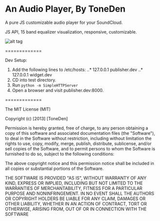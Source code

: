 An Audio Player, By ToneDen
=============

A pure JS customizable audio player for your SoundCloud. 

JS API, 15 band equalizer visualization, responsive, customizable.

![alt tag](https://raw.github.com/tim-thimmaiah/tonedenplayer/master/img/mockupv1.png)

=============

Dev Setup:

1. Add the following lines to /etc/hosts:
..* 127.0.0.1 publisher.dev
..* 127.0.0.1 widget.dev
2. CD into test directory.
3. Run `python -m SimpleHTTPServer`
4. Open a browser and visit publisher.dev:8000.

=============

The MIT License (MIT)

Copyright (c) [2013] [ToneDen]

Permission is hereby granted, free of charge, to any person obtaining a copy of
this software and associated documentation files (the "Software"), to deal in
the Software without restriction, including without limitation the rights to
use, copy, modify, merge, publish, distribute, sublicense, and/or sell copies of
the Software, and to permit persons to whom the Software is furnished to do so,
subject to the following conditions:

The above copyright notice and this permission notice shall be included in all
copies or substantial portions of the Software.

THE SOFTWARE IS PROVIDED "AS IS", WITHOUT WARRANTY OF ANY KIND, EXPRESS OR
IMPLIED, INCLUDING BUT NOT LIMITED TO THE WARRANTIES OF MERCHANTABILITY, FITNESS
FOR A PARTICULAR PURPOSE AND NONINFRINGEMENT. IN NO EVENT SHALL THE AUTHORS OR
COPYRIGHT HOLDERS BE LIABLE FOR ANY CLAIM, DAMAGES OR OTHER LIABILITY, WHETHER
IN AN ACTION OF CONTRACT, TORT OR OTHERWISE, ARISING FROM, OUT OF OR IN
CONNECTION WITH THE SOFTWARE
